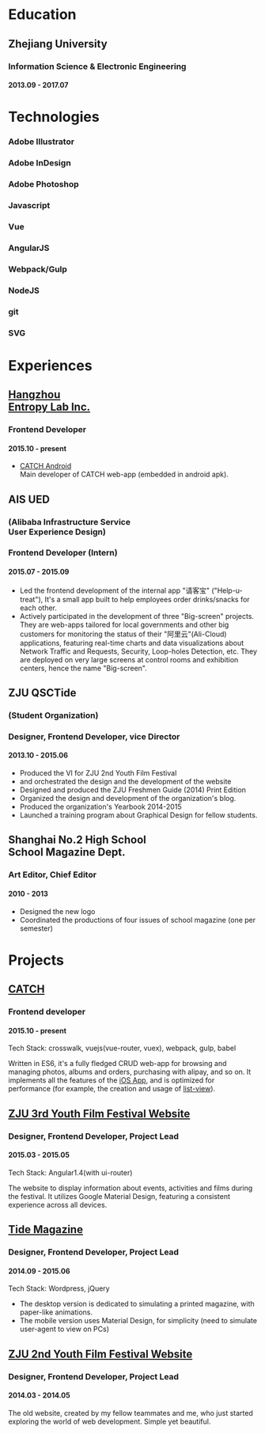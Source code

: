 # Education

## Zhejiang University
### Information Science & Electronic Engineering
#### 2013.09 - 2017.07

# Technologies
### Adobe Illustrator  
### Adobe InDesign  
### Adobe Photoshop  
### Javascript  
### Vue
### AngularJS  
### Webpack/Gulp
### NodeJS  
### git  
### SVG  

# Experiences

## [Hangzhou <br>Entropy Lab Inc.](http://catch.cc/)
### Frontend Developer
#### 2015.10 - present
- [CATCH Android](http://app.catch.cc/?skipintro)<br>
  Main developer of CATCH web-app (embedded in android apk).
  
## AIS UED
### (Alibaba Infrastructure Service <br> User Experience Design)
### Frontend Developer (Intern)
#### 2015.07 - 2015.09
- Led the frontend development of the internal app "请客宝" ("Help-u-treat"), 
  It's a small app built to help employees order drinks/snacks for each other.
- Actively participated in the development of three "Big-screen" projects. 
  They are web-apps tailored for local governments and other big customers for monitoring the status of their "阿里云"(Ali-Cloud) applications,
  featuring real-time charts and data visualizations about Network Traffic and Requests, Security, Loop-holes Detection, etc.
  They are deployed on very large screens at control rooms and exhibition centers, hence the name "Big-screen".

## ZJU QSCTide
### (Student Organization)
### Designer, Frontend Developer, vice Director
#### 2013.10 - 2015.06 
- Produced the VI for ZJU 2nd Youth Film Festival
- and orchestrated the design and the development of the website
- Designed and produced the ZJU Freshmen Guide (2014) Print Edition
- Organized the design and development of the organization's blog.
- Produced the organization's Yearbook 2014-2015
- Launched a training program about Graphical Design for fellow students.

## Shanghai No.2 High School<br>School Magazine Dept.
### Art Editor, Chief Editor
#### 2010 - 2013
- Designed the new logo
- Coordinated the productions of four issues of school magazine (one per semester) 

# Projects

## [CATCH](http://app.catch.cc/?skipintro)
### Frontend developer
#### 2015.10 - present

Tech Stack: crosswalk, vuejs(vue-router, vuex), webpack, gulp, babel

Written in ES6, it's a fully fledged CRUD web-app for browsing and managing photos, albums and orders, purchasing with alipay, and so on.
It implements all the features of the [iOS App](https://itunes.apple.com/cn/app/catch-quan-qiu-ying-xiang/id941176750), and is optimized for performance (for example, the creation and usage of [list-view](https://github.com/CatchLabs/vue-list-view/)).

## [ZJU 3rd Youth Film Festival Website](http://yff.zjuqsc.com)
### Designer, Frontend Developer, Project Lead
#### 2015.03 - 2015.05

Tech Stack: Angular1.4(with ui-router)<br>

The website to display information about events, activities and films during the festival.
It utilizes Google Material Design, featuring a consistent experience across all devices.

## [Tide Magazine](http://tide.myqsc.com)
### Designer, Frontend Developer, Project Lead
#### 2014.09 - 2015.06
Tech Stack: Wordpress, jQuery

- The desktop version is dedicated to simulating a printed magazine, with paper-like animations.
- The mobile version uses Material Design, for simplicity (need to simulate user-agent to view on PCs)

## [ZJU 2nd Youth Film Festival Website](http://site.zjuqsc.com/zjuyff-2014)
### Designer, Frontend Developer, Project Lead
#### 2014.03 - 2014.05

The old website, created by my fellow teammates and me, who just started exploring the world of web development.
Simple yet beautiful.